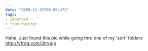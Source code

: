 ```yaml
---
date: "2009-11-25T00:05:47Z"
tags:
- imported
- from-twitter
---
```

Hehe, Just found this pic while going thru one of my 'sort' folders  http://yfrog.com/3nruqp
